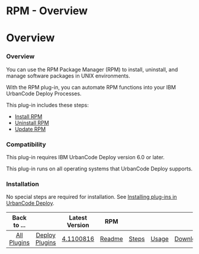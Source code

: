 
RPM - Overview
==============

# Overview



### Overview




 


You can use the RPM Package Manager (RPM) to install, uninstall, and manage software packages in UNIX environments.


With the RPM plug-in, you can automate RPM functions into your IBM UrbanCode Deploy Processes.


This plug-in includes these steps:


* [Install RPM](#install_rpm)
* [Uninstall RPM](#uninstall_rpm)
* [Update RPM](#create_issue)


### Compatibility


This plug-in requires IBM UrbanCode Deploy version 6.0 or later.


This plug-in runs on all operating systems that UrbanCode Deploy supports.


### Installation


No special steps are required for installation. See [Installing plug-ins in UrbanCode Deploy](https://www.urbancode.com/resource/installing-plug-ins-in-urbancode-products/ "Installing plug-ins in UrbanCode Deploy").




|Back to ...||Latest Version|RPM ||||
| :---: | :---: | :---: | :---: | :---: | :---: | :---: |
|[All Plugins](../../index.md)|[Deploy Plugins](../README.md)|[4.1100816](https://raw.githubusercontent.com/UrbanCode/IBM-UCD-PLUGINS/main/files/RPM/RPM-4.1100816.zip)|[Readme](README.md)|[Steps](steps.md)|[Usage](usage.md)|[Downloads](downloads.md)|
